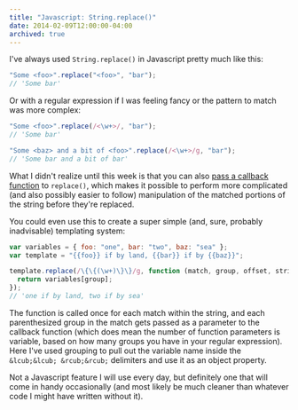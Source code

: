 ```yaml
---
title: "Javascript: String.replace()"
date: 2014-02-09T12:00:00-04:00
archived: true
---
```


I've always used `String.replace()` in Javascript pretty much like this:

```js
"Some <foo>".replace("<foo>", "bar");
// 'Some bar'
```

Or with a regular expression if I was feeling fancy or the pattern to match was more complex:

```js
"Some <foo>".replace(/<\w+>/, "bar");
// 'Some bar'

"Some <baz> and a bit of <foo>".replace(/<\w+>/g, "bar");
// 'Some bar and a bit of bar'
```

What I didn't realize until this week is that you can also [pass a callback function](https://developer.mozilla.org/en-US/docs/Web/JavaScript/Reference/Global_Objects/String/replace#Specifying_a_function_as_a_parameter) to `replace()`, which makes it possible to perform more complicated (and also possibly easier to follow) manipulation of the matched portions of the string before they're replaced.

You could even use this to create a super simple (and, sure, probably inadvisable) templating system:

```js
var variables = { foo: "one", bar: "two", baz: "sea" };
var template = "{{foo}} if by land, {{bar}} if by {{baz}}";

template.replace(/\{\{(\w+)\}\}/g, function (match, group, offset, string) {
  return variables[group];
});
// 'one if by land, two if by sea'
```

The function is called once for each match within the string, and each parenthesized group in the match gets passed as a parameter to the callback function (which does mean the number of function parameters is variable, based on how many groups you have in your regular expression). Here I've used grouping to pull out the variable name inside the `&lcub;&lcub; &rcub;&rcub;` delimiters and use it as an object property.

Not a Javascript feature I will use every day, but definitely one that will come in handy occasionally (and most likely be much cleaner than whatever code I might have written without it).
